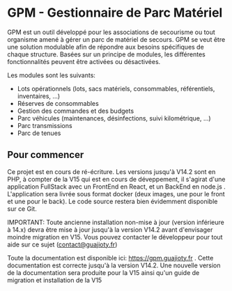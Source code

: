 # GPM - Gestionnaire de Parc Matériel

GPM est un outil développé pour les associations de secourisme ou tout organisme amené à gérer un parc de matériel de secours. GPM se veut être une solution modulable afin de répondre aux besoins spécifiques de chaque structure. Basées sur un principe de modules, les différentes fonctionnalités peuvent être activées ou désactivées.

Les modules sont les suivants:
- Lots opérationnels (lots, sacs matériels, consommables, référentiels, inventaires, ...)
- Réserves de consommables
- Gestion des commandes et des budgets
- Parc véhicules (maintenances, désinfections, suivi kilométrique, ...)
- Parc transmissions
- Parc de tenues

## Pour commencer

Ce projet est en cours de ré-écriture. Les versions jusqu'à V14.2 sont en PHP, à compter de la V15 qui est en cours de déveppement, il s'agirat d'une application FullStack avec un FrontEnd en React, et un BackEnd en node.js . L'application sera livrée sous format docker (deux images, une pour le front et une pour le back). Le code source restera bien évidemment disponible sur ce Git.

IMPORTANT: Toute ancienne installation non-mise à jour (version inférieure à 14.x) devra être mise à jour jusqu'à la version V14.2 avant d'envisager moindre migration en V15. Vous pouvez contacter le développeur pour tout aide sur ce sujet (contact@guajioty.fr)

Toute la documentation est disponible ici: https://gpm.guajioty.fr . Cette documentation est correcte jusqu'à la version V14.2. Une nouvelle version de la documentation sera produite pour la V15 ainsi qu'un guide de migration et installation de la V15
